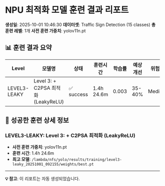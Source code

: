 # NPU 최적화 모델 훈련 결과 리포트

**생성일**: 2025-10-01 10:46:30
**데이터셋**: Traffic Sign Detection (15 classes)
**총 훈련 레벨**: 1개
**사전 훈련 가중치**: yolov11n.pt

## 📊 훈련 결과 요약

| Level | 모델명 | 상태 | 훈련시간 | 학습률 | 예상개선 | 위험도 |
|-------|--------|------|----------|--------|----------|--------|
| LEVEL3-LEAKY | Level 3: + C2PSA 최적화 (LeakyReLU) | ✅ success | 1.4h 24.6m | 0.003 | 35-40% | Medium |

## 🎯 성공한 훈련 상세 정보

### LEVEL3-LEAKY: Level 3: + C2PSA 최적화 (LeakyReLU)

- **사전 훈련 가중치**: yolov11n.pt
- **훈련 시간**: 1.4h 24.6m
- **최고 모델**: `/lambda/nfs/yolo/results/training/level3-leaky_20251001_092155/weights/best.pt`


---
**💡 참고**: 이 리포트는 자동 생성되었습니다.
